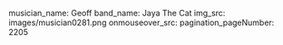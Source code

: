 musician_name: Geoff
band_name: Jaya The Cat
img_src: images/musician0281.png
onmouseover_src: 
pagination_pageNumber: 2205